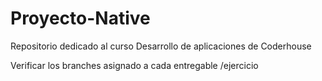# Proyecto-Native
Repositorio dedicado al curso Desarrollo de aplicaciones de Coderhouse


Verificar los branches asignado a cada entregable /ejercicio
